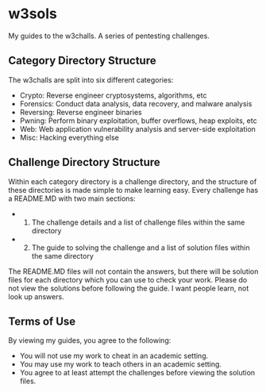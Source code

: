 # w3sols
My guides to the w3challs. A series of pentesting challenges.

## Category Directory Structure
The w3challs are split into six different categories:
- Crypto: Reverse engineer cryptosystems, algorithms, etc
- Forensics: Conduct data analysis, data recovery, and malware analysis
- Reversing: Reverse engineer binaries
- Pwning: Perform binary exploitation, buffer overflows, heap exploits, etc
- Web: Web application vulnerability analysis and server-side exploitation
- Misc: Hacking everything else

## Challenge Directory Structure
Within each category directory is a challenge directory, and the structure of these directories is made simple to make learning easy. Every challenge has a README.MD with two main sections:
- 1. The challenge details and a list of challenge files within the same directory
- 2. The guide to solving the challenge and a list of solution files within the same directory

The README.MD files will not contain the answers, but there will be solution files for each directory which you can use to check your work. Please do not view the solutions before following the guide. I want people learn, not look up answers.

## Terms of Use
By viewing my guides, you agree to the following:
- You will not use my work to cheat in an academic setting.
- You may use my work to teach others in an academic setting.
- You agree to at least attempt the challenges before viewing the solution files.
